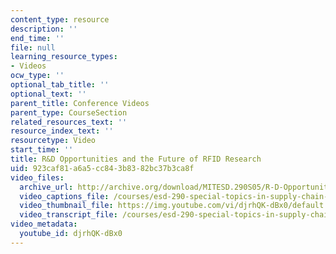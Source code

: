 ```yaml
---
content_type: resource
description: ''
end_time: ''
file: null
learning_resource_types:
- Videos
ocw_type: ''
optional_tab_title: ''
optional_text: ''
parent_title: Conference Videos
parent_type: CourseSection
related_resources_text: ''
resource_index_text: ''
resourcetype: Video
start_time: ''
title: R&D Opportunities and the Future of RFID Research
uid: 923caf81-a6a5-cc84-3b83-82bc37b3ca8f
video_files:
  archive_url: http://archive.org/download/MITESD.290S05/R-D-Opportunities-and-Future-RFID-Research-220k.mp4
  video_captions_file: /courses/esd-290-special-topics-in-supply-chain-management-spring-2005/6e5a1b86181858f4a4d847d220830e15_djrhQK-dBx0.vtt
  video_thumbnail_file: https://img.youtube.com/vi/djrhQK-dBx0/default.jpg
  video_transcript_file: /courses/esd-290-special-topics-in-supply-chain-management-spring-2005/703beae77df1d016d9079b9812b41fa6_djrhQK-dBx0.pdf
video_metadata:
  youtube_id: djrhQK-dBx0
---
```

